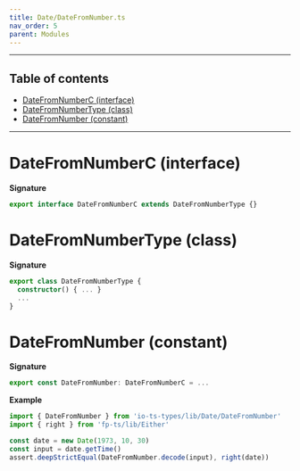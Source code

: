 ```yaml
---
title: Date/DateFromNumber.ts
nav_order: 5
parent: Modules
---
```


---

<h2 class="text-delta">Table of contents</h2>

- [DateFromNumberC (interface)](#datefromnumberc-interface)
- [DateFromNumberType (class)](#datefromnumbertype-class)
- [DateFromNumber (constant)](#datefromnumber-constant)

---

# DateFromNumberC (interface)

**Signature**

```ts
export interface DateFromNumberC extends DateFromNumberType {}
```

# DateFromNumberType (class)

**Signature**

```ts
export class DateFromNumberType {
  constructor() { ... }
  ...
}
```

# DateFromNumber (constant)

**Signature**

```ts
export const DateFromNumber: DateFromNumberC = ...
```

**Example**

```ts
import { DateFromNumber } from 'io-ts-types/lib/Date/DateFromNumber'
import { right } from 'fp-ts/lib/Either'

const date = new Date(1973, 10, 30)
const input = date.getTime()
assert.deepStrictEqual(DateFromNumber.decode(input), right(date))
```
